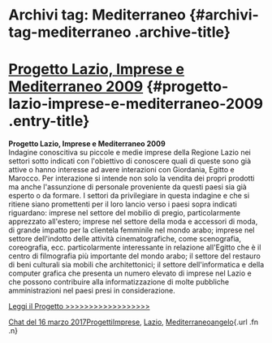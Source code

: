 Archivi tag: Mediterraneo {#archivi-tag-mediterraneo .archive-title}
=========================

[Progetto Lazio, Imprese e Mediterraneo 2009](index820c.html?p=692) {#progetto-lazio-imprese-e-mediterraneo-2009 .entry-title}
=============

**Progetto Lazio, Imprese e Mediterraneo 2009**\
Indagine conoscitiva su piccole e medie imprese della Regione Lazio nei settori sotto indicati con l'obiettivo di conoscere quali di queste sono già attive o hanno interesse ad avere interazioni con Giordania, Egitto e Marocco. Per interazione si intende non solo la vendita dei propri prodotti ma anche l'assunzione di personale proveniente da questi paesi sia già esperto o da formare. I settori da privilegiare in questa indagine e che si ritiene siano promettenti per il loro lancio verso i paesi  sopra indicati riguardano: imprese nel settore del mobilio di pregio, particolarmente apprezzato all'estero; imprese nel settore della moda e accessori di moda, di grande impatto per la clientela femminile nel mondo arabo; imprese nel settore dell'indotto delle attività cinematografiche, come scenografia, coreografia, ecc. particolarmente interessante in relazione all'Egitto che è il centro di filmografia più importante del mondo arabo; il settore del restauro di beni culturali sia mobili che architettonici; il settore dell'informatica e della computer grafica che presenta un numero elevato  di imprese nel Lazio e che possono contribuire alla informatizzazione di molte pubbliche amministrazioni nel paesi presi in considerazione.

[Leggi il Progetto \>\>\>\>\>\>\>\>\>\>\>\>\>\>\>\>\>\>](wp-content/uploads/2017/03/Progetto-Lazio-Imprese-e-Mediterraneo-2009.pdf)

[Chat del 16 marzo 2017](index820c.html?p=692 "Permalink a Progetto Lazio, Imprese e Mediterraneo 2009")[Progetti](index0b40.html?cat=9)[Imprese](index514c.html?tag=imprese), [Lazio](index682c.html?tag=lazio), [Mediterraneo](index15be.html?tag=mediterraneo)[angelo](indexcd64.html?author=1 "Vedi tutti gli articoli di angelo"){.url .fn .n}

